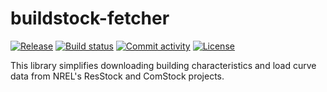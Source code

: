 # buildstock-fetcher

[![Release](https://img.shields.io/github/v/release/switchbox-data/buildstock-fetcher)](https://img.shields.io/github/v/release/switchbox-data/buildstock-fetcher)
[![Build status](https://img.shields.io/github/actions/workflow/status/switchbox-data/buildstock-fetcher/main.yml?branch=main)](https://github.com/switchbox-data/buildstock-fetcher/actions/workflows/main.yml?query=branch%3Amain)
[![Commit activity](https://img.shields.io/github/commit-activity/m/switchbox-data/buildstock-fetcher)](https://img.shields.io/github/commit-activity/m/switchbox-data/buildstock-fetcher)
[![License](https://img.shields.io/github/license/switchbox-data/buildstock-fetcher)](https://img.shields.io/github/license/switchbox-data/buildstock-fetcher)

This library simplifies downloading building characteristics and load curve data from NREL's ResStock and ComStock projects.
